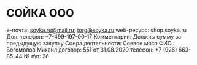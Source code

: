 # СОЙКА ООО

e-почта: soyka.ru@mail.ru; torg@soyka.ru
web-ресурс: shop.soyka.ru
Доп. телефон: +7-499-197-00-17
Комментарии: Должны сумму за предыдущую закупку
Сфера деятельности: Соевое мясо
ФИО : Богомолов Михаил
договор: 551 от 31.08.2020
телефон: +7 (926) 663-85-44
№ п\п: 26